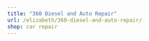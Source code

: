 ```yaml
---
title: "360 Diesel and Auto Repair"
url: /elizabeth/360-diesel-and-auto-repair/
shop: car repair
---
```

